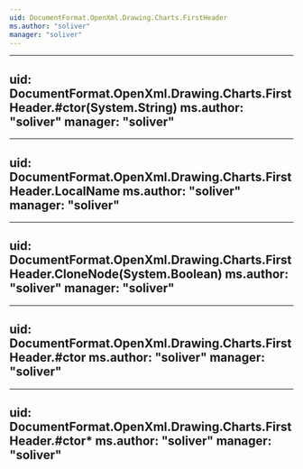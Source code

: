 ```yaml
---
uid: DocumentFormat.OpenXml.Drawing.Charts.FirstHeader
ms.author: "soliver"
manager: "soliver"
---
```


---
uid: DocumentFormat.OpenXml.Drawing.Charts.FirstHeader.#ctor(System.String)
ms.author: "soliver"
manager: "soliver"
---

---
uid: DocumentFormat.OpenXml.Drawing.Charts.FirstHeader.LocalName
ms.author: "soliver"
manager: "soliver"
---

---
uid: DocumentFormat.OpenXml.Drawing.Charts.FirstHeader.CloneNode(System.Boolean)
ms.author: "soliver"
manager: "soliver"
---

---
uid: DocumentFormat.OpenXml.Drawing.Charts.FirstHeader.#ctor
ms.author: "soliver"
manager: "soliver"
---

---
uid: DocumentFormat.OpenXml.Drawing.Charts.FirstHeader.#ctor*
ms.author: "soliver"
manager: "soliver"
---
